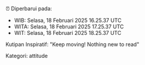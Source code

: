 ⏰ Diperbarui pada:
- WIB: Selasa, 18 Februari 2025 16.25.37 UTC
- WITA: Selasa, 18 Februari 2025 17.25.37 UTC
- WIT: Selasa, 18 Februari 2025 18.25.37 UTC

Kutipan Inspiratif:
"Keep moving! Nothing new to read"


Kategori: attitude

